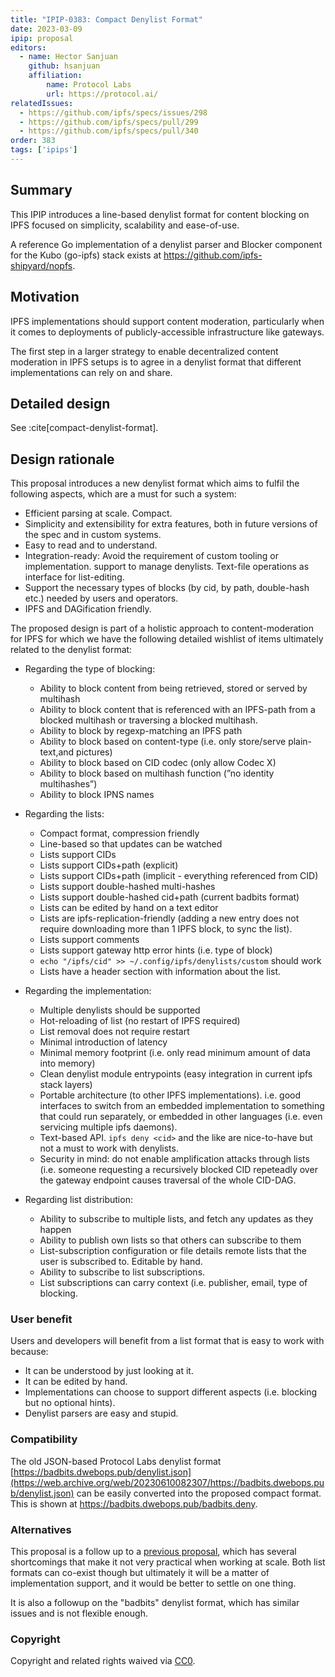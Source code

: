 ```yaml
---
title: "IPIP-0383: Compact Denylist Format"
date: 2023-03-09
ipip: proposal
editors:
  - name: Hector Sanjuan
    github: hsanjuan
    affiliation:
        name: Protocol Labs
        url: https://protocol.ai/
relatedIssues:
  - https://github.com/ipfs/specs/issues/298
  - https://github.com/ipfs/specs/pull/299
  - https://github.com/ipfs/specs/pull/340
order: 383
tags: ['ipips']
---
```


## Summary

This IPIP introduces a line-based denylist format for content blocking on IPFS
focused on simplicity, scalability and ease-of-use.

A reference Go implementation of a denylist parser and Blocker component for
the Kubo (go-ipfs) stack exists at https://github.com/ipfs-shipyard/nopfs.

## Motivation

IPFS implementations should support content moderation, particularly when it
comes to deployments of publicly-accessible infrastructure like gateways.

The first step in a larger strategy to enable decentralized content moderation
in IPFS setups is to agree in a denylist format that different implementations
can rely on and share.

## Detailed design

See :cite[compact-denylist-format].

## Design rationale

This proposal introduces a new denylist format which aims to fulfil the
following aspects, which are a must for such a system:

* Efficient parsing at scale. Compact.
* Simplicity and extensibility for extra features, both in future versions of
  the spec and in custom systems.
* Easy to read and to understand.
* Integration-ready: Avoid the requirement of custom tooling or implementation.
  support to manage denylists. Text-file operations as interface for
  list-editing.
* Support the necessary types of blocks (by cid, by path, double-hash etc.)
  needed by users and operators.
* IPFS and DAGification friendly.

The proposed design is part of a holistic approach to content-moderation for IPFS for which we have the following detailed wishlist of items ultimately related to the denylist format:

- Regarding the type of blocking:
  - Ability to block content from being retrieved, stored or served by multihash
  - Ability to block content that is referenced with an IPFS-path from a blocked multihash or traversing a blocked multihash.
  - Ability to block by regexp-matching an IPFS path
  - Ability to block based on content-type (i.e. only store/serve plain-text,and pictures)
  - Ability to block based on CID codec (only allow Codec X)
  - Ability to block based on multihash function (”no identity multihashes”)
  - Ability to block IPNS names

- Regarding the lists:
  - Compact format, compression friendly
  - Line-based so that updates can be watched
  - Lists support CIDs
  - Lists support CIDs+path (explicit)
  - Lists support CIDs+path (implicit - everything referenced from CID)
  - Lists support double-hashed multi-hashes
  - Lists support double-hashed cid+path (current badbits format)
  - Lists can be edited by hand on a text editor
  - Lists are ipfs-replication-friendly (adding a new entry does not require downloading more than 1 IPFS block, to sync the list).
  - Lists support comments
  - Lists support gateway http error hints (i.e. type of block)
  - `echo "/ipfs/cid" >> ~/.config/ipfs/denylists/custom` should work
  - Lists have a header section with information about the list.

- Regarding the implementation:
  - Multiple denylists should be supported
  - Hot-reloading of list (no restart of IPFS required)
  - List removal does not require restart
  - Minimal introduction of latency
  - Minimal memory footprint (i.e. only read minimum amount of data into memory)
  - Clean denylist module entrypoints (easy integration in current ipfs stack layers)
  - Portable architecture (to other IPFS implementations). i.e. good interfaces to switch from an embedded implementation to something that could run separately, or embedded in other languages (i.e. even servicing multiple ipfs daemons).
  - Text-based API. `ipfs deny <cid>` and the like are nice-to-have but not a must to work with denylists.
  - Security in mind: do not enable amplification attacks through lists (i.e. someone requesting a recursively blocked CID repeteadly over the gateway endpoint causes traversal of the whole CID-DAG.

- Regarding list distribution:
  - Ability to subscribe to multiple lists, and fetch any updates as they happen
  - Ability to publish own lists so that others can subscribe to them
  - List-subscription configuration or file details remote lists that the user is subscribed to. Editable by hand.
  - Ability to subscribe to list subscriptions.
  - List subscriptions can carry context (i.e. publisher, email, type of blocking.

### User benefit

Users and developers will benefit from a list format that is easy to work with because:

* It can be understood by just looking at it.
* It can be edited by hand.
* Implementations can choose to support different aspects (i.e. blocking but no optional hints).
* Denylist parsers are easy and stupid.

### Compatibility

The old JSON-based Protocol Labs denylist format
[https://badbits.dwebops.pub/denylist.json](https://web.archive.org/web/20230610082307/https://badbits.dwebops.pub/denylist.json) can be easily converted into the
proposed compact format. This is shown at <https://badbits.dwebops.pub/badbits.deny>.

### Alternatives

This proposal is a follow up to a [previous proposal](https://github.com/ipfs/specs/pull/340), which has several shortcomings that make it not very practical when working at scale. Both list formats can co-exist though but ultimately it will be a matter of implementation support, and it would be better to settle on one thing.

It is also a followup on the "badbits" denylist format, which has similar issues and is not flexible enough.

### Copyright

Copyright and related rights waived via [CC0](https://creativecommons.org/publicdomain/zero/1.0/).
